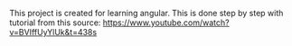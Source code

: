 This project is created for learning angular.
This is done step by step with tutorial from this source: https://www.youtube.com/watch?v=BVIffUyYlUk&t=438s
